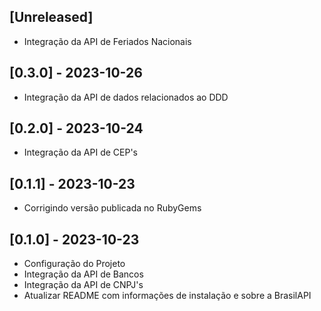 ## [Unreleased]

- Integração da API de Feriados Nacionais

## [0.3.0] - 2023-10-26

- Integração da API de dados relacionados ao DDD

## [0.2.0] - 2023-10-24

- Integração da API de CEP's

## [0.1.1] - 2023-10-23

- Corrigindo versão publicada no RubyGems

## [0.1.0] - 2023-10-23

- Configuração do Projeto
- Integração da API de Bancos
- Integração da API de CNPJ's
- Atualizar README com informações de instalação e sobre a BrasilAPI
